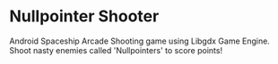 # Nullpointer Shooter

Android Spaceship Arcade Shooting game using Libgdx Game Engine. Shoot nasty enemies called 'Nullpointers' to score points!
